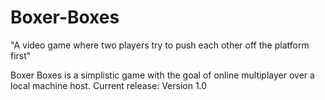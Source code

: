 # Boxer-Boxes
"A video game where two players try to push each other off the platform first"

Boxer Boxes is a simplistic game with the goal of online multiplayer over a local machine host. Current release: Version 1.0
